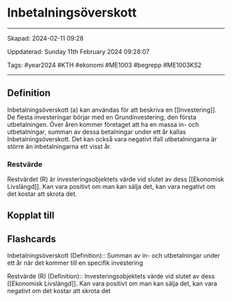# Inbetalningsöverskott

---

Skapad: 2024-02-11 09:28

Uppdaterad: Sunday 11th February 2024 09:28:07

Tags: #year2024 #KTH #ekonomi #ME1003 #begrepp #ME1003KS2

---

## Definition

Inbetalningsöverskott (a) kan användas för att beskriva en [[Investering]]. De flesta investeringar börjar med en Grundinvestering, den första utbetalningen. Över åren kommer företaget att ha en massa in- och utbetalningar, summan av dessa betalningar under ett år kallas Inbetalningsöverskott. Det kan också vara negativt ifall utbetalningarna är större än inbetalningarna ett visst år.

### Restvärde

Restvärdet (R) är investeringsobjektets värde vid slutet av dess [[Ekonomisk Livslängd]]. Kan vara positivt om man kan sälja det, kan vara negativt om det kostar att skrota det.
## Kopplat till

## Flashcards

Inbetalningsöverskott (Definition):: Summan av in- och utbetalningar under ett år när det kommer till en specifik investering

Restvärde (R) (Definition):: Investeringsobjektets värde vid slutet av dess [[Ekonomisk Livslängd]]. Kan vara positivt om man kan sälja det, kan vara negativt om det kostar att skrota det
